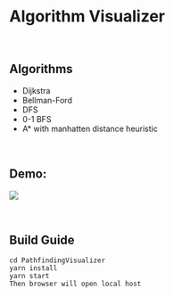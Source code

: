 # Algorithm Visualizer



<br>

## Algorithms

* Dijkstra
* Bellman-Ford
* DFS
* 0-1 BFS
* A* with manhatten distance heuristic

<br>

## Demo: 

![](images/1.jpeg)

<br>

## Build Guide

```command prompt
cd PathfindingVisualizer
yarn install
yarn start
Then browser will open local host
```

<br>
